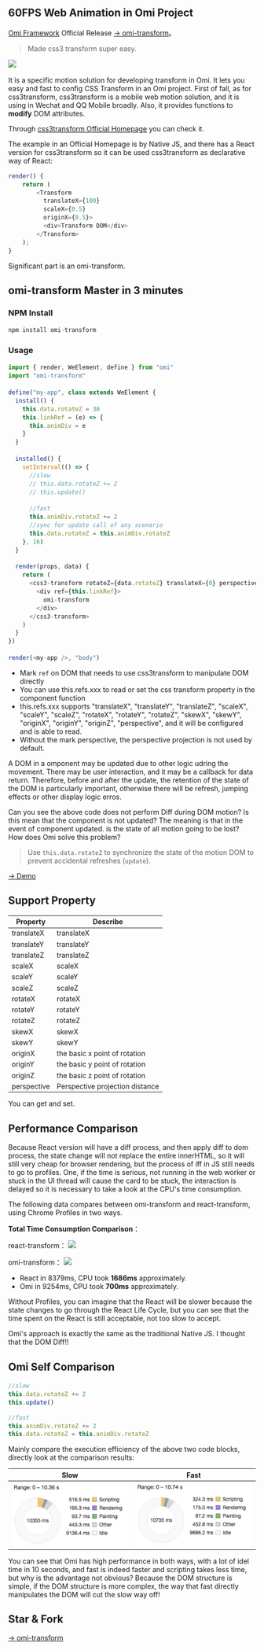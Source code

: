 ## 60FPS Web Animation in Omi Project

[Omi Framework](https://github.com/Tencent/omi/) Official Release [→ omi-transform](https://github.com/Tencent/omi/tree/master/packages/omi-transform)。

> Made css3 transform super easy.

![](https://github.com/Tencent/omi/raw/master/packages/omi-transform/css3transform/asset/transform.gif)

It is a specific motion solution for developing transform in Omi. It lets you easy and fast to config CSS Transform in an Omi project. First of fall, as for css3transform, css3transform is a mobile web motion solution, and it is using in Wechat and QQ Mobile broadly. Also, it provides functions to **modify** DOM attributes.

Through [css3transform Official Homepage](https://tencent.github.io/omi/packages/omi-transform/css3transform/) you can check it.

The example in an Official Homepage is by Native JS, and there has a React version for css3transform so it can be used css3transform as declarative way of React:

``` js
render() {
    return (
        <Transform
          translateX={100}
          scaleX={0.5}
          originX={0.5}>
          <div>Transform DOM</div>
        </Transform>
    );
}
```

Significant part is an omi-transform.

## omi-transform Master in 3 minutes

### NPM Install

``` js
npm install omi-transform
```

### Usage


```js
import { render, WeElement, define } from "omi"
import "omi-transform"

define("my-app", class extends WeElement {
  install() {
    this.data.rotateZ = 30
    this.linkRef = (e) => {
      this.animDiv = e
    }
  }

  installed() {
    setInterval(() => {
      //slow
      // this.data.rotateZ += 2
      // this.update()

      //fast
      this.animDiv.rotateZ += 2
      //sync for update call of any scenario
      this.data.rotateZ = this.animDiv.rotateZ
    }, 16)
  }

  render(props, data) {
    return (
      <css3-transform rotateZ={data.rotateZ} translateX={0} perspective={0} >
        <div ref={this.linkRef}>
          omi-transform
        </div>
      </css3-transform>
    )
  }
})

render(<my-app />, "body")
```
* Mark `ref` on DOM that needs to use css3transform to manipulate DOM directly
* You can use this.refs.xxx to read or set the css transform property in the component function
* this.refs.xxx supports "translateX", "translateY", "translateZ", "scaleX", "scaleY", "scaleZ", "rotateX", "rotateY", "rotateZ", "skewX", "skewY", "originX", "originY", "originZ", "perspective", and it will be configured and is able to read.
* Without the mark perspective, the perspective projection is not used by default.

A DOM in a omponent may be updated due to other logic udring the movement. There may be user interaction, and it may be a callback for data return. Therefore, before and after the update, the retention of the state of the DOM is particularly important, otherwise there will be refresh, jumping effects or other display logic erros.

Can you see the above code does not perform Diff during DOM motion? Is this mean that the component is not updated?
The meaning is that in the event of component updated. is the state of all motion going to be lost? How does Omi solve this problem?

> Use `this.data.rotateZ` to synchronize the state of the motion DOM to prevent accidental refreshes (`update`).

[→ Demo](https://tencent.github.io/omi/packages/omi/examples/css3transform/)

## Support Property

| **Property**    | **Describe**                           |
| --------- | ---------------------- |
| translateX |translateX |
| translateY |translateY |
| translateZ |translateZ |
| scaleX |scaleX |
| scaleY |scaleY |
| scaleZ |scaleZ|
| rotateX |rotateX |
| rotateY |rotateY |
| rotateZ |rotateZ |
| skewX | skewX|
| skewY |skewY |
| originX |  the basic x point of rotation|
| originY | the basic y point of rotation |
| originZ |  the basic z point of rotation|
| perspective |Perspective projection distance |

You can get and set.

## Performance Comparison

Because React version will have a diff process, and then apply diff to dom process, the state change will not replace the entire innerHTML, so it will still very cheap for browser rendering, but the process of iff in JS still needs to go to profiles. One, if the time is serious, not running in the web worker or stuck in the UI thread will cause the card to be stuck, the interaction is delayed so it is necessary to take a look at the CPU's time consumption.

The following data compares between omi-transform and react-transform, using Chrome Profiles in two ways.

**Total Time Consumption Comparison**：

react-transform：
![](https://user-gold-cdn.xitu.io/2017/4/5/d1c804dc8700f0561f9d81fcb635576f)

omi-transform：
![](https://user-gold-cdn.xitu.io/2017/4/5/19b25f47561d69b0f48ac330146cf4b4)


- React in 8379ms, CPU took **1686ms** approximately.
- Omi in 9254ms, CPU took **700ms** approximately.

Without Profiles, you can imagine that the React will be slower because the state changes to go through the React Life Cycle, but you can see that the time spent on the React is still acceptable, not too slow to accept.

Omi's approach is exactly the same as the traditional Native JS. I thought that the DOM Diff!!

## Omi Self Comparison

```js
//slow
this.data.rotateZ += 2
this.update()
```

```js
//fast
this.animDiv.rotateZ += 2
this.data.rotateZ = this.animDiv.rotateZ
```

Mainly compare the execution efficiency of the above two code blocks, directly look at the comparison results:

| **Slow**                         | **Fast**                           |
| ------------------------------- | ----------------------------------- |
| ![Omi](../assets/css3transform-update.jpg) | ![React](../assets/css3transform.jpg) |

You can see that Omi has high performance in both ways, with a lot of idel time in 10 seconds, and fast is indeed faster and scripting takes less time, but why is the advantage not obvious? Because the DOM structure is simple, if the DOM structure is more complex, the way that fast directly manipulates the DOM will cut the slow way off!

## Star & Fork

[→ omi-transform](https://github.com/Tencent/omi/tree/master/packages/omi-transform)
